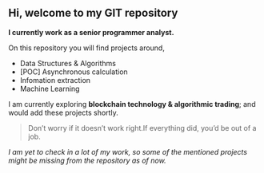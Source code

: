 ## Hi, welcome to my GIT repository

**I currently work as a senior programmer analyst.**

On this repository you will find projects around,
- Data Structures & Algorithms
- [POC] Asynchronous calculation
- Infomation extraction
- Machine Learning

I am currently exploring **blockchain technology & algorithmic trading**; and would add these projects shortly. 

> Don’t worry if it doesn’t work right.If everything did, you’d be out of a job.


*I am yet to check in a lot of my work, so some of the mentioned projects might be missing from the repository as of now.*


<!---
Abhishek-Majumdar/Abhishek-Majumdar is a ✨ special ✨ repository because its `README.md` (this file) appears on your GitHub profile.
You can click the Preview link to take a look at your changes.
--->
